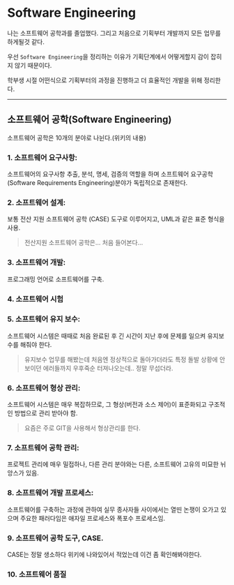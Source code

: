 # Software Engineering 

나는 소프트웨어 공학과를 졸업했다. 그리고 처음으로 기획부터 개발까지 모든 업무를 하게될것 같다. 

우선 ```Software Engineering```을 정리하는 이유가 기획단계에서 어떻게할지 감이 잡히지 않기 때문이다.

학부생 시절 어떤식으로 기획부터의 과정을 진행하고 더 효율적인 개발을 위해 정리한다.

---

## 소프트웨어 공학(Software Engineering)

소프트웨어 공학은 10개의 분야로 나뉜다.(위키의 내용)

### 1. 소프트웨어 요구사항:
소프트웨어의 요구사항 추출, 분석, 명세, 검증의 역할을 하며 소프트웨어 요구공학(Software Requirements Engineering)분야가 독립적으로 존재한다.

### 2. 소프트웨어 설계:
보통 전산 지원 소프트웨어 공학 (CASE) 도구로 이루어지고, UML과 같은 표준 형식을 사용.
> 전산지원 소프트웨어 공학은... 처음 들어본다... 

### 3. 소프트웨어 개발: 
프로그래밍 언어로 소프트웨어를 구축.

### 4. 소프트웨어 시험

### 5. 소프트웨어 유지 보수: 
소프트웨어 시스템은 때때로 처음 완료된 후 긴 시간이 지난 후에 문제를 일으켜 유지보수를 해줘야 한다.

> 유지보수 업무를 해봤는데 처음엔 정상적으로 돌아가더라도 특정 돌발 상황에 안보이던 에러들까지 우후죽순 터져나오는데.. 정말 무섭더라.

### 6. 소프트웨어 형상 관리: 
소프트웨어 시스템은 매우 복잡하므로, 그 형상(버전과 소스 제어)이 표준화되고 구조적인 방법으로 관리 받아야 함.

> 요즘은 주로 GIT을 사용해서 형상관리를 한다. 

### 7. 소프트웨어 공학 관리: 
프로젝트 관리에 매우 밀접하나, 다른 관리 분야와는 다른, 소프트웨어 고유의 미묘한 뉘앙스가 있음.

### 8. 소프트웨어 개발 프로세스: 
소프트웨어를 구축하는 과정에 관하여 실무 종사자들 사이에서는 열띤 논쟁이 오가고 있으며 주요한 패러다임은 애자일 프로세스와 폭포수 프로세스임.

### 9. 소프트웨어 공학 도구, CASE.
CASE는 정말 생소하다 위키에 나와있어서 적었는데 이건 좀 확인해봐야한다.


### 10. 소프트웨어 품질


